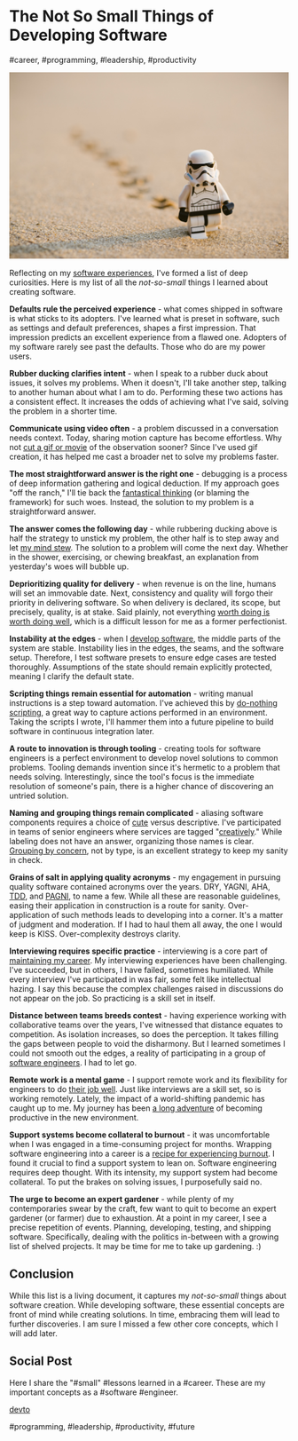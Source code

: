 # The Not So Small Things of Developing Software
#career, #programming, #leadership, #productivity

![Photo by Daniel K Cheung on Unsplash](images/64-01.jpeg)

Reflecting on my [software experiences](https://dev.to/solidi/rediscovering-the-plan-file-4k1i), I've formed a list of deep curiosities. Here is my list of all the *not-so-small* things I learned about creating software.

**Defaults rule the perceived experience** - what comes shipped in software is what sticks to its adopters. I've learned what is preset in software, such as settings and default preferences, shapes a first impression. That impression predicts an excellent experience from a flawed one. Adopters of my software rarely see past the defaults. Those who do are my power users.

**Rubber ducking clarifies intent** - when I speak to a rubber duck about issues, it solves my problems. When it doesn't,  I'll take another step, talking to another human about what I am to do. Performing these two actions has a consistent effect. It increases the odds of achieving what I've said, solving the problem in a shorter time.

**Communicate using video often** - a problem discussed in a conversation needs context. Today, sharing motion capture has become effortless. Why not [cut a gif or movie](https://www.cockos.com/licecap/) of the observation sooner? Since I've used gif creation, it has helped me cast a broader net to solve my problems faster.

**The most straightforward answer is the right one** - debugging is a  process of deep information gathering and logical deduction. If my approach goes "off the ranch," I'll tie back the [fantastical thinking](https://dev.to/solidi/short-circuiting-fantastical-debugging-ig3) (or blaming the framework) for such woes. Instead, the solution to my problem is a straightforward answer.

**The answer comes the following day** - while rubbering ducking above is half the strategy to unstick my problem, the other half is to step away and let [my mind stew](https://medium.com/hackernoon/the-manager-stew-dd59cd653728). The solution to a problem will come the next day. Whether in the shower, exercising, or chewing breakfast, an explanation from yesterday's woes will bubble up.

**Deprioritizing quality for delivery** - when revenue is on the line, humans will set an immovable date. Next, consistency and quality will forgo their priority in delivering software. So when delivery is declared, its scope, but precisely, quality, is at stake. Said plainly, not everything [worth doing is worth doing well](https://medium.com/@solidi/read-these-5-passionate-software-engineering-books-this-holiday-6c6ad8fbd211), which is a difficult lesson for me as a former perfectionist.

**Instability at the edges** - when I [develop software](https://medium.com/hackernoon/software-is-unlike-construction-c0284ee4b723), the middle parts of the system are stable. Instability lies in the edges, the seams, and the software setup. Therefore, I test software presets to ensure edge cases are tested thoroughly. Assumptions of the state should remain explicitly protected, meaning I clarify the default state.

**Scripting things remain essential for automation** - writing manual instructions is a step toward automation. I've achieved this by [do-nothing scripting](https://blog.danslimmon.com/2019/07/15/do-nothing-scripting-the-key-to-gradual-automation/), a great way to capture actions performed in an environment. Taking the scripts I wrote, I'll hammer them into a future pipeline to build software in continuous integration later.

**A route to innovation is through tooling** - creating tools for software engineers is a perfect environment to develop novel solutions to common problems. Tooling demands invention since it's hermetic to a problem that needs solving. Interestingly, since the tool's focus is the immediate resolution of someone's pain, there is a higher chance of discovering an untried solution.

**Naming and grouping things remain complicated** - aliasing software components requires a choice of [cute](https://ntietz.com/blog/name-your-projects-cutesy-things/) versus descriptive. I've participated in teams of senior engineers where services are tagged "[creatively](https://dev.to/solidi/the-next-fantastic-software-project-code-name-bbd)." While labeling does not have an answer, organizing those names is clear. [Grouping by concern](https://twitter.com/housecor/status/1603428432091701252), not by type, is an excellent strategy to keep my sanity in check.

**Grains of salt in applying quality acronyms** - my engagement in pursuing quality software contained acronyms over the years. DRY, YAGNI, AHA, [TDD](https://medium.com/free-code-camp/8-observations-on-test-driven-development-a9b5144f868), and [PAGNI](https://simonwillison.net/2021/Jul/1/pagnis/), to name a few. While all these are reasonable guidelines, easing their application in construction is a route for sanity. Over-application of such methods leads to developing into a corner. It's a matter of judgment and moderation. If I had to haul them all away, the one I would keep is KISS. Over-complexity destroys clarity.

**Interviewing requires specific practice** - interviewing is a core part of [maintaining my career](https://dev.to/solidi/find-career-freedom-with-a-daily-code-workout-18e9). My interviewing experiences have been challenging. I've succeeded, but in others, I have failed, sometimes humiliated. While every interview I've participated in was fair, some felt like intellectual hazing. I say this because the complex challenges raised in discussions do not appear on the job. So practicing is a skill set in itself.

**Distance between teams breeds contest** - having experience working with collaborative teams over the years, I've witnessed that distance equates to competition. As isolation increases, so does the perception. It takes filling the gaps between people to void the disharmony. But I learned sometimes I could not smooth out the edges, a reality of participating in a group of [software engineers](https://dev.to/solidi/what-is-a-software-engineer-anyway-3fb2). I had to let go.

**Remote work is a mental game** - I support remote work and its flexibility for engineers to do [their job well](https://medium.com/@solidi/do-great-at-working-remotely-adbfe4b7452b). Just like interviews are a skill set, so is working remotely. Lately, the impact of a world-shifting pandemic has caught up to me. My journey has been [a long adventure](https://medium.com/@solidi/the-world-i-worked-into-no-longer-exists-732659963058) of becoming productive in the new environment.

**Support systems become collateral to burnout** - it was uncomfortable when I was engaged in a time-consuming project for months. Wrapping software engineering into a career is a [recipe for experiencing burnout](https://medium.com/@solidi/my-goal-is-to-ship-c772f63c278d). I found it crucial to find a support system to lean on. Software engineering requires deep thought. With its intensity, my support system had become collateral. To put the brakes on solving issues, I purposefully said no.

**The urge to become an expert gardener** - while plenty of my contemporaries swear by the craft, few want to quit to become an expert gardener (or farmer) due to exhaustion. At a point in my career, I see a precise repetition of events. Planning, developing, testing, and shipping software. Specifically, dealing with the politics in-between with a growing list of shelved projects. It may be time for me to take up gardening. :)

## Conclusion

While this list is a living document, it captures my *not-so-small* things about software creation. While developing software, these essential concepts are front of mind while creating solutions. In time, embracing them will lead to further discoveries. I am sure I missed a few other core concepts, which I will add later.

## Social Post

Here I share the "#small" #lessons learned in a #career. These are my important concepts as a #software #engineer.

[devto](https://dev.to/solidi/the-not-so-small-things-of-developing-software-3emi)

#programming, #leadership, #productivity, #future
